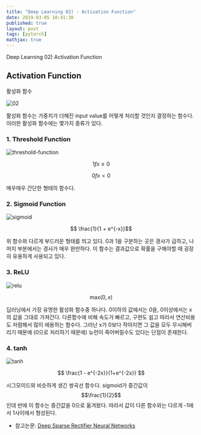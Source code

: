 ```yaml
---
title: "Deep Learning 02) - Activation Function"
date: 2019-03-05 18:41:30
published: true
layout: post
tags: [pytorch]
mathjax: true
---
```


Deep Learning 02) Activation Function

## Activation Function

활성화 함수

![02](../../../../2019/deep-learning/02.png)

활성화 함수는 가중치가 더해진 input value를 어떻게 처리할 것인지 결정하는 함수다. 이러한 활성화 함수에는 몇가지 종류가 있다.

### 1. Threshold Function

![threshold-function](https://www.saedsayad.com../../../images/ANN_Unit_step.png)

$$ 1 f x \geq 0 $$

$$ 0 f x < 0 $$

매우매우 간단한 형태의 함수다. 

### 2. Sigmoid Function

![sigmoid](https://t1.daumcdn.net/cfile/tistory/275BAD4F577B669920)

$$ \frac{1}{1 + e^{-x}}$$

위 함수와 다르게 부드러운 형태를 띄고 있다. 0과 1을 구분하는 곳은 경사가 급하고, 나머지 부분에서는 경사가 매우 완만하다. 이 함수는 결과값으로 확률을 구해야할 때 굉장히 유용하게 사용되고 있다.

### 3. ReLU

![relu](https://cdn-images-1.medium.com/max/937/1*oePAhrm74RNnNEolprmTaQ.png)

$$ \text{max}(0, x) $$

딥러닝에서 가장 유명한 활성화 함수중 하나다. 0이하의 값에서는 0을, 0이상에서는 x의 값을 그대로 가져간다. 다른함수에 비해 속도가 빠르고, 구현도 쉽고 따라서 연산비용도 저렴해서 많이 애용하는 함수다. 그러난 x가 0보다 작아지면 그 값을 모두 무시해버리기 때문에 (0으로 처리하기 때문에) 뉴런이 죽어버릴수도 있다는 단점이 존재한다.

### 4. tanh

![tanh](https://www.medcalc.org/manual/_help/functions/tanh.png)

$$ \frac{1 - e^{-2x}}{1+e^{-2x}} $$

시그모이드와 비슷하게 생긴 쌍곡선 함수다. sigmoid가 중간값이 $$\frac{1}{2}$$인데 반에 이 함수는 중간값을 0으로 옮겨왔다. 따라서 값이 다른 함수와는 다르게 -1에서 1사이에서 형성된다.

- 참고논문: [Deep Sparse Rectifier Neural Networks](http://proceedings.mlr.press/v15/glorot11a/glorot11a.pdf)